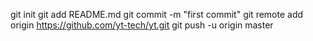 git init
git add README.md
git commit -m "first commit"
git remote add origin https://github.com/yt-tech/yt.git
git push -u origin master
